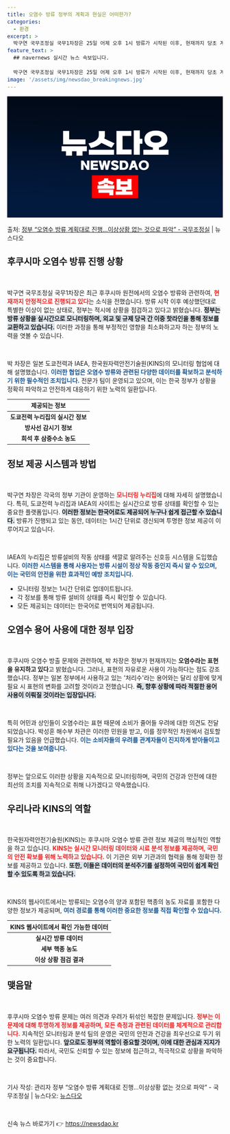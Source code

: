 ```yaml
---
title: 오염수 방류 정부의 계획과 현실은 어떠한가?
categories:
  - 환경
excerpt: >
  박구연 국무조정실 국무1차장은 25일 어제 오후 1시 방류가 시작된 이후, 현재까지 당초 계획대로 안정적으로…
feature_text: >
  ## navernews 실시간 뉴스 속보입니다.

  박구연 국무조정실 국무1차장은 25일 어제 오후 1시 방류가 시작된 이후, 현재까지 당초 계획대로 안정적으로…
image: '/assets/img/newsdao_breakingnews.jpg'
---
```


![뉴스다오 속보](/assets/img/newsdao_breakingnews.jpg)

<p>출처: <a href="https://newsdao.kr/1695" rel="dofollow">정부 “오염수 방류 계획대로 진행…이상상황 없는 것으로 파악”  - 국무조정실</a> | 뉴스다오</p>

<h2 data-ke-size="size26">후쿠시마 오염수 방류 진행 상황</h2>
<p data-ke-size="size16">&nbsp;</p>
박구연 국무조정실 국무1차장은 최근 후쿠시마 원전에서의 오염수 방류와 관련하여, <b><span style="color: #ee2323;">현재까지 안정적으로 진행되고 있다</span></b>는 소식을 전했습니다. 방류 시작 이후 예상했던대로 특별한 이상이 없는 상태로, 정부는 적시에 상황을 점검하고 있다고 밝혔습니다. <b><span style="background-color: #21538527;">정부는 방류 상황을 실시간으로 모니터링하며, 외교 및 규제 당국 간 이중 핫라인을 통해 정보를 교환하고 있습니다.</span></b> 이러한 과정을 통해 부정적인 영향을 최소화하고자 하는 정부의 노력을 엿볼 수 있습니다. 

<p data-ke-size="size16">&nbsp;</p>

박 차장은 일본 도쿄전력과 IAEA, 한국원자력안전기술원(KINS)의 모니터링 협업에 대해 설명했습니다. <b><span style="color: #1a5490;">이러한 협업은 오염수 방류와 관련된 다양한 데이터를 확보하고 분석하기 위한 필수적인 조치입니다.</span></b> 전문가 팀이 운영되고 있으며, 이는 한국 정부가 상황을 정확히 파악하고 안전하게 대응하기 위한 노력의 일환입니다.

<table>
    <thead>
        <tr>
            <th style="text-align: center;">제공되는 정보</th>
        </tr>
    </thead>
    <tbody>
        <tr>
            <td style="text-align: center; height: 17px;"><b>도쿄전력 누리집의 실시간 정보</b></td>
        </tr>
        <tr>
            <td style="text-align: center; height: 17px;"><b>방사선 감시기 정보</b></td>
        </tr>
        <tr>
            <td style="text-align: center; height: 17px;"><b>희석 후 삼중수소 농도</b></td>
        </tr>
    </tbody>
</table>

<h2 data-ke-size="size26">정보 제공 시스템과 방법</h2>
<p data-ke-size="size16">&nbsp;</p>
박구연 차장은 각국의 정부 기관이 운영하는 <b><span style="color: #ee2323;">모니터링 누리집</span></b>에 대해 자세히 설명했습니다. 특히, 도쿄전력 누리집과 IAEA의 사이트는 실시간으로 방류 상태를 확인할 수 있는 중요한 플랫폼입니다. <b><span style="background-color: #21538527;">이러한 정보는 한국어로도 제공되어 누구나 쉽게 접근할 수 있습니다.</span></b> 방류가 진행되고 있는 동안, 데이터는 1시간 단위로 갱신되며 투명한 정보 제공이 이루어지고 있습니다. 

<p data-ke-size="size16">&nbsp;</p>

IAEA의 누리집은 방류설비의 작동 상태를 색깔로 알려주는 신호등 시스템을 도입했습니다. <b><span style="color: #1a5490;">이러한 시스템을 통해 사용자는 방류 시설이 정상 작동 중인지 즉시 알 수 있으며, 이는 국민의 안전을 위한 효과적인 예방 조치입니다.</span></b>

<ul>
    <li>모니터링 정보는 1시간 단위로 업데이트됩니다.</li>
    <li>각 정보를 통해 방류 설비의 상태를 즉시 확인할 수 있습니다.</li>
    <li>모든 제공되는 데이터는 한국어로 번역되어 제공됩니다.</li>
</ul>

<h2 data-ke-size="size26">오염수 용어 사용에 대한 정부 입장</h2>
<p data-ke-size="size16">&nbsp;</p>
후쿠시마 오염수 방출 문제와 관련하여, 박 차장은 정부가 현재까지는 <b><span style="ee2323;">오염수라는 표현을 유지하고 있다</span></b>고 밝혔습니다. 그러나, 표현의 자유로운 사용이 가능하다는 점도 강조했습니다. 정부는 일본 정부에서 사용하고 있는 '처리수'라는 용어와는 달리 상황에 맞게 필요 시 표현의 변화를 고려할 것이라고 전했습니다. <b><span style="background-color: #21538527;">즉, 향후 상황에 따라 적절한 용어 사용이 이뤄질 것이라는 입장입니다.</span></b>

<p data-ke-size="size16">&nbsp;</p>

특히 어민과 상인들이 오염수라는 표현 때문에 소비가 줄어들 우려에 대한 의견도 전달되었습니다. 박성훈 해수부 차관은 이러한 민원을 받고, 이를 정무적인 차원에서 검토할 필요가 있음을 언급했습니다. <b><span style="color: #1a5490;">이는 소비자들의 우려를 관계자들이 진지하게 받아들이고 있다는 것을 보여줍니다.</span></b>

<p data-ke-size="size16">&nbsp;</p>

정부는 앞으로도 이러한 상황을 지속적으로 모니터링하며, 국민의 건강과 안전에 대한 최선의 조치를 지속적으로 취해 나가겠다고 약속했습니다. 

<h2 data-ke-size="size26">우리나라 KINS의 역할</h2>
<p data-ke-size="size16">&nbsp;</p>
한국원자력안전기술원(KINS)는 후쿠시마 오염수 방류 관련 정보 제공의 핵심적인 역할을 하고 있습니다. <b><span style="color: #ee2323;">KINS는 실시간 모니터링 데이터와 시료 분석 정보를 제공하며, 국민의 안전 확보를 위해 노력하고 있습니다.</span></b> 이 기관은 외부 기관과의 협력을 통해 정확한 정보를 제공하고 있습니다. <b><span style="background-color: #21538527;">또한, 이들은 데이터의 분석주기를 설정하여 국민이 쉽게 확인할 수 있도록 하고 있습니다.</span></b>

<p data-ke-size="size16">&nbsp;</p>

KINS의 웹사이트에서는 방류되는 오염수의 양과 포함된 핵종의 농도 자료를 포함한 다양한 정보가 제공되며, <b><span style="color: #1a5490;">여러 경로를 통해 이러한 중요한 정보를 직접 확인할 수 있습니다.</span></b>

<table>
    <thead>
        <tr>
            <th style="text-align: center;">KINS 웹사이트에서 확인 가능한 데이터</th>
        </tr>
    </thead>
    <tbody>
        <tr>
            <td style="text-align: center; height: 17px;"><b>실시간 방류 데이터</b></td>
        </tr>
        <tr>
            <td style="text-align: center; height: 17px;"><b>세부 핵종 농도</b></td>
        </tr>
        <tr>
            <td style="text-align: center; height: 17px;"><b>이상 상황 점검 결과</b></td>
        </tr>
    </tbody>
</table>

<h2 data-ke-size="size26">맺음말</h2>
<p data-ke-size="size16">&nbsp;</p>
후쿠시마 오염수 방류 문제는 여러 의견과 우려가 뒤섞인 복잡한 문제입니다. <b><span style="color: #ee2323;">정부는 이 문제에 대해 투명하게 정보를 제공하며, 모든 측정과 관련된 데이터를 체계적으로 관리합니다.</span></b> 지속적인 모니터링과 분석 팀의 운영은 국민의 안전과 건강을 최우선으로 두기 위한 노력의 일환입니다. <b><span style="background-color: #21538527;">앞으로도 정부의 역할이 중요할 것이며, 이에 대한 관심과 지지가 요구됩니다.</span></b> 따라서, 국민도 신뢰할 수 있는 정보에 접근하고, 적극적으로 상황을 파악하는 것이 중요합니다. 

<p data-ke-size="size16">&nbsp;</p>
기사 작성: 관리자
정부 “오염수 방류 계획대로 진행…이상상황 없는 것으로 파악” - 국무조정실 | 뉴스다오: <a href="https://newsdao.kr/1695">뉴스다오</a>
<p data-ke-size="size16">&nbsp;</p> 

신속 뉴스 바로가기 👉 <a href="https://newsdao.kr" rel="dofollow">https://newsdao.kr</a>


